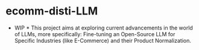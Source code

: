 # ecomm-disti-LLM
* WIP *
This project aims at exploring current advancements in the world of LLMs, more specifically: Fine-tuning an Open-Source LLM for Specific Industries (like E-Commerce) and their Product Normalization.

